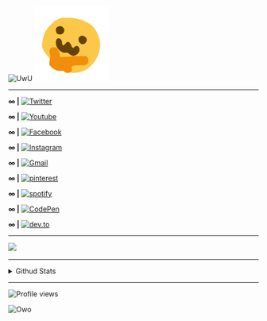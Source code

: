 <img src="https://capsule-render.vercel.app/api?type=wave&color=gradient&height=300&section=header&text=UwU&fontSize=90&animation=twinkling&fontAlignY=38" alt="UwU">

<img src="https://raw.githubusercontent.com/uwu-user/uwu-user/main/assets/owo%3F.png" width="150px" alt="hi">

---

**∞ |** [![Twitter](https://img.shields.io/badge/-Twitter-1ca0f1?style=flat&labelColor=1ca0f1&logo=twitter&logoColor=white)](https://twitter.com/uwu_user_)

**∞ |** [![Youtube](https://img.shields.io/badge/Youtube-ff0000?style=flat-square&logo=youtube)](https://youtube.com/channel/UCSotyxFA8QyK4dHZ3X1GjZA)

**∞ |** [![Facebook](https://img.shields.io/badge/-Facebook-1877f2?style=flat-square&logo=facebook&logoColor=white)](https://www.facebook.com/profile.php?id=100076794891939)

**∞ |** [![Instagram](https://img.shields.io/badge/-Instagram-dd2a7b?style=flat-square&logo=instagram&logoColor=white)](https://www.instagram.com/unknown_uwu_user) 

**∞ |** [![Gmail](https://img.shields.io/badge/-Gmail-d14836?style=flat-square&logo=Gmail&logoColor=white)](mailto:deleted@gmail.com)

**∞ |** [![pinterest](https://img.shields.io/badge/-Pinterest-BD081C?style=flat&logo=Pinterest&logoColor=white)](https://www.pinterest.com/uwu-user)

**∞ |** [![spotify](https://img.shields.io/badge/Spotify-%231ED760.svg?&style=flat-square&logo=spotify&logoColor=white)](https://open.spotify.com/user/31ibctjgi2bmpfnbngwqrbvpvt2y?si=JN2gDfnrRuOD9Gh5rPdkzg&utm_source=copy-link)

**∞ |** [![CodePen](https://img.shields.io/badge/CodePen-%230A0A0A.svg?&style=flat-square&logo=codepen&logoColor=white)](https://codepen.io/uwu-user)

**∞ |** [![dev.to](https://img.shields.io/badge/Dev-%230A0A0A.svg?&style=flat-square&logo=DEV.to&logoColor=white)](https://dev.to/uwu_user)

---


<p>
    <img src="https://capsule-render.vercel.app/api?type=soft&color=gradient&text=OwO&fontSize=40&animation=twinkling" />
</p>


---

<details>
<summary>
  Githud Stats
</summary>

<br >

---

  <p>
    <img src="https://github-readme-stats.vercel.app/api?username=uwu-user&&hide=java,html&title_color=2F58FF&show_icons=true&theme=dark" />
  </p>
   
---
  
  <p> 
    <img src="https://github-readme-streak-stats.herokuapp.com/?user=uwu-user&show_icons=true&theme=dark" />
</p>

---

   <p>
    <img src="https://github-profile-summary-cards.vercel.app/api/cards/most-commit-language?username=uwu-user&theme=github_dark" />
 </p>

---

   <p>
    <img src="https://github-profile-summary-cards.vercel.app/api/cards/repos-per-language?username=uwu-user&theme=github_dark" />
 </p>

---

  <p>
  <img src="https://github-readme-stats.vercel.app/api/top-langs/?username=uwu-user&hide=java,html&title_color=2F58FF&theme=dark" />
</p>
 
---

  <p>
    <img src="https://github-profile-summary-cards.vercel.app/api/cards/productive-time?username=uwu-user&theme=github_dark" />
</p>

---

<p>
    <img src="https://activity-graph.herokuapp.com/graph?username=uwu-user&theme=react-dark">
</p> 

  ---
  
  <p>
    <img src="https://github-profile-summary-cards.vercel.app/api/cards/profile-details?username=uwu-user&theme=github_dark" />
</p>

</div>
</details>

---

![Profile views](https://gpvc.arturio.dev/uwu-user)


<img src="https://capsule-render.vercel.app/api?type=wave&color=gradient&height=300&section=footer&text=Owo&animation=twinkling&fontAlignY=62&fontSize=100" alt="Owo">

